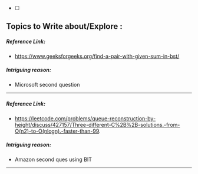 - [ ] 
 ## Topics to Write about/Explore :

##### Reference Link:
- https://www.geeksforgeeks.org/find-a-pair-with-given-sum-in-bst/

##### Intriguing reason:
- Microsoft second question

---

##### Reference Link:
- https://leetcode.com/problems/queue-reconstruction-by-height/discuss/427157/Three-different-C%2B%2B-solutions.-from-O(n2)-to-O(nlogn).-faster-than-99.

##### Intriguing reason:
- Amazon second ques using BIT

---